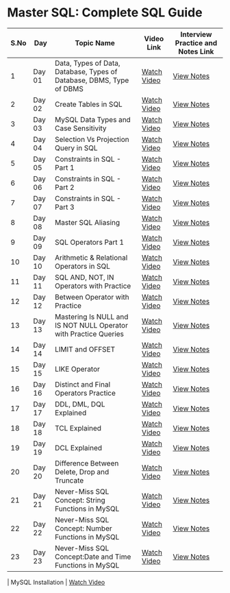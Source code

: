 # Master SQL: Complete SQL Guide


| S.No | Day     | Topic Name                                        | Video Link                                                                 | Interview Practice and Notes Link                                                                 |
|------|---------|---------------------------------------------------|----------------------------------------------------------------------------|------------------------------------------------------------------------------|
| 1    | Day 01  | Data, Types of Data, Database, Types of Database, DBMS, Type of DBMS | [Watch Video](https://youtu.be/D9UvdFzixGA?si=hQb_j2INavsS5NSA)            | [View Notes](https://docs.google.com/document/d/1n09IrUBc6ATmU7ohJLxGV5VdBUFdMaPsbLvHHPUs0cY/edit?tab=t.0) |
| 2    | Day 02  | Create Tables in SQL                              | [Watch Video](https://youtu.be/YKMh7HYcnzg?si=FuPSmke3kukiRrZd)            | [View Notes](https://docs.google.com/document/d/1gYoIJh3UF9TVPthCgHxYzqrE_ZLnQqBmCdAvIa_3KsM/edit?tab=t.0) |
| 3    | Day 03  | MySQL Data Types and Case Sensitivity             | [Watch Video](https://youtu.be/UPAL9D2f4UM?si=xVaAun-n_mN87iqr)            | [View Notes](https://docs.google.com/document/d/1SW8cS9JUfkdX0R6HTGue22uyTeoDwP5gTkt-MBQCt4U/edit?tab=t.0) |
| 4    | Day 04  | Selection Vs Projection Query in SQL              | [Watch Video](https://youtu.be/_JbCbzR7KtE?si=rqqDbIOkdQnsAgSt)            | [View Notes](https://docs.google.com/document/d/111yv7PTGPTiBVOEmEXEhi1Z2stVezABJB3Kg7NP2A5s/edit?tab=t.0#heading=h.edhgrk7l19g2) |
| 5    | Day 05  | Constraints in SQL - Part 1                       | [Watch Video](https://youtu.be/1D38t0sNr1o?si=fURNlmoAikubcbBU)            | [View Notes](https://docs.google.com/document/d/1KBtpQYLmcnuyeQC5hrRJj_VHwgPgBggdF_ceSeI6WqA/edit?tab=t.0) |
| 6    | Day 06  | Constraints in SQL - Part 2                       | [Watch Video](https://youtu.be/FoEr_jQtPXo?si=H3yTrBeUZlgMV6R6)            | [View Notes](https://docs.google.com/document/d/1-DtCSq46Ez03aVPVP90nL3Uye1d_A0uZ7dvFmiz8or8/edit?tab=t.0#heading=h.ba5vfurolq0c) |
| 7    | Day 07  | Constraints in SQL - Part 3                       | [Watch Video](https://youtu.be/FdNMe8-gYn0?si=AmHgOYdMh6gNQgco)            | [View Notes](https://docs.google.com/document/d/1PzS9tWTUMolZPrxZrOIyMDp5tOLVImaKtSH9CAxM6Lw/edit?tab=t.0#heading=h.d8scy4v1cb8x) |
| 8    | Day 08  | Master SQL Aliasing                               | [Watch Video](https://youtu.be/_3MBMi0dZNw?si=kuI3D5Q578nRIp-R)            | [View Notes](https://docs.google.com/document/d/19y_9nvN-Q7bvAXCYZ6VLb8AT5qARp1mcOzLHjbkOCHE/edit?usp=sharing) |
| 9    | Day 09  | SQL Operators Part 1                              | [Watch Video](https://youtu.be/Ae00jcEpZfw?si=ZMNydNAerYaSv6Ub)            | [View Notes](https://docs.google.com/document/d/1cynPJK2MFEJBpEGqojkEfz0PvKqqBNtnDsw17Io9a2o/edit?tab=t.0) |
| 10   | Day 10  | Arithmetic & Relational Operators in SQL          | [Watch Video](https://youtu.be/dDgCh6wpl_c?si=vwQFAOk5irEZUCiB)            | [View Notes](https://docs.google.com/document/d/1cynPJK2MFEJBpEGqojkEfz0PvKqqBNtnDsw17Io9a2o/edit?tab=t.0) |
| 11   | Day 11  | SQL AND, NOT, IN Operators with Practice          | [Watch Video](https://youtu.be/ot_V4qKBtr0?si=Vc_ojoeA_Jm4EiUH)            | [View Notes](https://docs.google.com/document/d/17OeF0YkwA9i8VDwCYQZd0_WUpHR2ZtPZzddfnClGqg4/edit?tab=t.0) |
| 12   | Day 12  | Between Operator with Practice                    | [Watch Video](https://youtu.be/DbYxJO_KEB4?si=1uRgzmJMCpHMKHgI)            | [View Notes](https://docs.google.com/document/d/1EpmWwwWgq4FMS_NMgFTRbDRgXwxj6IDqBU1ZxUfxABE/edit?usp=sharing) |
| 13   | Day 13  | Mastering Is NULL and IS NOT NULL Operator with Practice Queries                       | [Watch Video](https://youtu.be/a6EnD2wDumM?si=hqYc2h5g18j0vpNs)            | [View Notes](https://docs.google.com/document/d/1EiY6va9hQkrtTPMC3wD09-5mVOK72jKMIbNopvyXyyg/edit?usp=sharing) |
| 14   | Day 14  | LIMIT and OFFSET         | [Watch Video](https://youtu.be/odTylQmkTWs?si=kY9rOWCmvVPte1kX)            | [View Notes](https://docs.google.com/document/d/11a_A3Zx_Zfmtluv-X1irsmKDzEyKPiUemaIY9nyd2pM/edit?usp=sharing) |
| 15   | Day 15  | LIKE Operator              | [Watch Video](https://youtu.be/vWuKB0g2jy8?si=lzkpw05AYOoQp_Vp)            | [View Notes](https://docs.google.com/document/d/1sNDFNXTfvOVZFj661HO0NBM0PLDA_Lr5Zf2SNo84U5c/edit?usp=sharing) |
| 16   | Day 16  | Distinct and Final Operators Practice                      | [Watch Video](https://youtu.be/UE6Bjq19YLw?si=M4ysFz3XIHmWB5hR)            | [View Notes](https://docs.google.com/document/d/1WOvHZU3MHUCtR8V_x_8HoScKLfyNnnMhd-VRAffzwPk/edit?usp=sharing) |
| 17   | Day 17  | DDL, DML, DQL Explained    | [Watch Video](https://youtu.be/fuTjtmlRJ5A?si=tXuXDEvUk_UhvgVe)            | [View Notes](https://docs.google.com/document/d/1TX8iwBzXrtQz2xot8d0A_FcyCs2lpHnmfjb43BSpOz4/edit?usp=sharing) |
| 18   | Day 18  | TCL Explained    | [Watch Video](https://youtu.be/vRfbODPmsDM?si=lD178rKH-pXUsb0M)            | [View Notes](https://docs.google.com/document/d/1SuHQQOCFY3Trul9pyq8Eq5-6hJrrDgksqV-aorNQ4-I/edit?usp=sharing) |
| 19   | Day 19  | DCL Explained    | [Watch Video](https://youtu.be/OKoMtHUhiQY?si=L2vXXJMg8paitcPq)            | [View Notes](https://docs.google.com/document/d/1SuHQQOCFY3Trul9pyq8Eq5-6hJrrDgksqV-aorNQ4-I/edit?usp=sharing) |
| 20   | Day 20  | Difference Between Delete, Drop and Truncate    | [Watch Video](https://youtu.be/GIym3FqXbYY?si=n6y2aFusk7xSznj4)            | [View Notes](https://docs.google.com/document/d/1AZX1A1oGha2TMSAUbLJ_fsGtJlXbpOwOGGPtnudf0aw/edit?usp=sharing) |
| 21   | Day 21  | Never-Miss SQL Concept: String Functions in MySQL    | [Watch Video](https://youtu.be/alWJlQvSFMk?si=c-l6-7DaIb41CZsX)            | [View Notes](https://docs.google.com/document/d/1fB2kmn47A87gcaLv6FZedT3jFhbD9v6coCvz5hPaRm4/edit?usp=sharing) |
| 22   | Day 22  |  Never-Miss SQL Concept: Number Functions in MySQL  | [Watch Video](https://youtu.be/YbrG43lbinw?si=Q4munz4olWirt1hZ)            | [View Notes](https://docs.google.com/document/d/1eRBDy9805KHiZZHYMZdO7PqUEqQIOS-ciRKulReuDQM/edit?usp=sharing) |
| 23   | Day 23  |  Never-Miss SQL Concept:Date and Time Functions in MySQL  | [Watch Video](https://youtu.be/8XHhYJ3AIeY?si=wjWPFh3wfpvmG5aa)            | [View Notes](https://docs.google.com/document/d/18yUSqEVi2pS9vI6IwLlvpSTc3A3PdsLT7A0HJ_AUx7Q/edit?usp=sharing) |

| MySQL Installation  | [Watch Video](https://youtu.be/QBv-3PYOBVo?si=QbVKgbHEtMh8AtWQ)      




